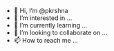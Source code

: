 - 👋 Hi, I’m @pkrshna
- 👀 I’m interested in ...
- 🌱 I’m currently learning ...
- 💞️ I’m looking to collaborate on ...
- 📫 How to reach me ...

<!---
pkrshna/pkrshna is a ✨ special ✨ repository because its `README.md` (this file) appears on your GitHub profile.
You can click the Preview link to take a look at your changes.
--->

